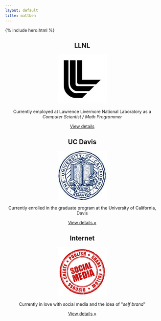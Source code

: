 ```yaml
---
layout: default
title: mattben
---
```


<style type="text/css">
  div.hero-unit {
    position: relative;
    z-index: 1;
  }
  div.hero-unit div.hero-bg {
    position: absolute;
    z-index: -1;
    top: 0;
    bottom: 0;
    left: 0;
    right: 0;
    opacity: .15;
    background: url(media/images/cam.jpg) center center no-repeat;
    width: 100%;
    height: 100%;
  }
</style>

{% include hero.html %}
<div class="span12">
  <div class="row">
    <div class="span4">
      <center>
      <h2>LLNL</h2>
      <img src="media/images/llnl.jpg" class="thumbnail" />
      <p>Currently employed at Lawrence Livermore National Laboratory as a <i>Computer Scientist / Math Programmer</i></p>
      <p><a class="btn" href="llnl.html">View details</a></p>
      </center>
    </div>
    <div class="span4">
      <center>
      <h2>UC Davis</h2>
      <img src="media/images/davis.jpg" class="thumbnail" />
      <p>Currently enrolled in the graduate program at the University of California, Davis </p>
      <p><a class="btn" href="davis.html">View details &raquo;</a></p>
      </center>
    </div>
    <div class="span4">
      <center>
      <h2>Internet</h2>
      <img src="media/images/social.jpg" class="thumbnail" />
      <p>Currently in love with social media and the idea of "<i>self brand</i>"</p>
      <p><a class="btn" href="social.html">View details &raquo;</a></p>
      </center>
    </div>
  </div>
</div>
